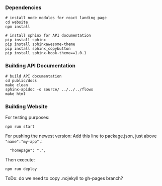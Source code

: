 ### Dependencies

```
# install node modules for react landing page
cd website
npm install
```
```
# install sphinx for API documentation
pip install sphinx
pip install sphinxawesome-theme
pip install sphinx_copybutton
pip install sphinx-book-theme==1.0.1

```

### Building API Documentation

```
# build API documentation
cd public/docs
make clean
sphinx-apidoc -o source/ ../../../flows
make html
```

### Building Website

For testing purposes:
```
npm run start
```

For pushing the newest version:
Add this line to package.json, just above `"name":"my-app",`:
```
  "homepage": ".",
```
Then execute:
```
npm run deploy
```

ToDo: do we need to copy .nojekyll to gh-pages branch?
